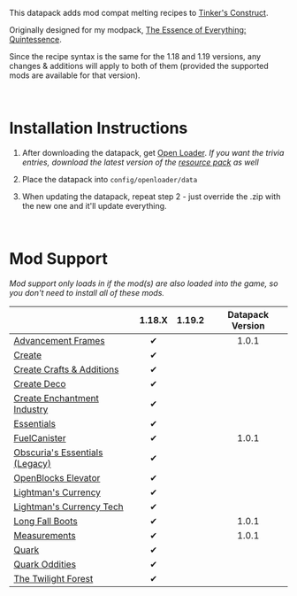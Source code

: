 This datapack adds mod compat melting recipes to [Tinker's Construct](https://www.curseforge.com/minecraft/mc-mods/tinkers-construct).

Originally designed for my modpack, [The Essence of Everything: Quintessence](https://www.curseforge.com/minecraft/modpacks/teoe-2).

Since the recipe syntax is the same for the 1.18 and 1.19 versions, any changes & additions will apply to both of them (provided the supported mods are available for that version).

<br />

# Installation Instructions

1) After downloading the datapack, get [Open Loader](https://www.curseforge.com/minecraft/mc-mods/open-loader). *If you want the trivia entries, download the latest version of the [resource pack](https://www.curseforge.com/minecraft/texture-packs/extra-data-models-trivia) as well*

2) Place the datapack into `config/openloader/data`

3) When updating the datapack, repeat step 2 - just override the .zip with the new one and it'll update everything.

<br />

# Mod Support

*Mod support only loads in if the mod(s) are also loaded into the game, so you don't need to install all of these mods.*

|																																																   |  1.18.X   |  1.19.2  | Datapack Version   |
|-----------------------------------------------------------------------------------------------------------------------------------------------------------------|:-----------:|:-----------:|:--------------------------:|
| [Advancement Frames](https://modrinth.com/mod/advancement-frames)																	|✔			 |				  |1.0.1						  |
| [Create](https://modrinth.com/mod/create)																														|✔			 |				  |								  |
| [Create Crafts & Additions](https://modrinth.com/mod/createaddition) 																		|✔			 |				  |								  |
| [Create Deco](https://modrinth.com/mod/create-deco)																									|✔			 |				  |								  |
| [Create Enchantment Industry](https://modrinth.com/mod/create-enchantment-industry)										|✔			 |				  |								  |
| [Essentials](https://www.curseforge.com/minecraft/mc-mods/essentials)																		|✔			 |				  |								  |
| [FuelCanister](https://modrinth.com/mod/fuel-canister)																									|✔			 |				  |1.0.1						  |
| [Obscuria's Essentials (Legacy)](https://www.curseforge.com/minecraft/mc-mods/ob-core)										|✔			 |				  |								  |
| [OpenBlocks Elevator](https://modrinth.com/mod/elevatormod)																					|✔			 |				  |								  |
| [Lightman's Currency](https://modrinth.com/mod/lightmans-currency)																		|✔			 |				  |								  |
| [Lightman's Currency Tech](https://modrinth.com/mod/lc-tech)																					|✔			 |				  |								  |
| [Long Fall Boots](https://www.curseforge.com/minecraft/mc-mods/long-fall-boots)													|✔			 |				  |1.0.1						  |
| [Measurements](https://modrinth.com/mod/measurements)																							|✔			 |				  |1.0.1						  |
| [Quark](https://modrinth.com/mod/quark)																														|✔			 |				  |								  |
| [Quark Oddities](https://modrinth.com/mod/quark-oddities)         																				|✔			 |				  |								  |
| [The Twilight Forest](https://www.curseforge.com/minecraft/mc-mods/the-twilight-forest)										|✔			 |				  |								  |
